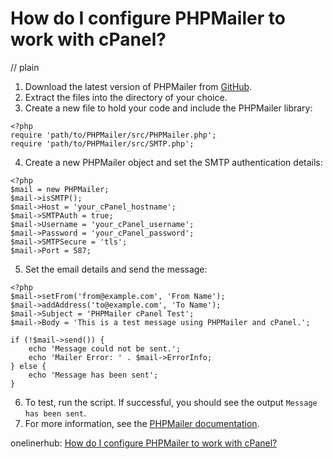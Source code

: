 # How do I configure PHPMailer to work with cPanel?
// plain

1. Download the latest version of PHPMailer from [GitHub](https://github.com/PHPMailer/PHPMailer).
2. Extract the files into the directory of your choice.
3. Create a new file to hold your code and include the PHPMailer library:
```
<?php
require 'path/to/PHPMailer/src/PHPMailer.php';
require 'path/to/PHPMailer/src/SMTP.php';
```
4. Create a new PHPMailer object and set the SMTP authentication details:
```
<?php
$mail = new PHPMailer;
$mail->isSMTP();
$mail->Host = 'your_cPanel_hostname';
$mail->SMTPAuth = true;
$mail->Username = 'your_cPanel_username';
$mail->Password = 'your_cPanel_password';
$mail->SMTPSecure = 'tls';
$mail->Port = 587;
```
5. Set the email details and send the message:
```
<?php
$mail->setFrom('from@example.com', 'From Name');
$mail->addAddress('to@example.com', 'To Name');
$mail->Subject = 'PHPMailer cPanel Test';
$mail->Body = 'This is a test message using PHPMailer and cPanel.';

if (!$mail->send()) {
    echo 'Message could not be sent.';
    echo 'Mailer Error: ' . $mail->ErrorInfo;
} else {
    echo 'Message has been sent';
}
```

6. To test, run the script. If successful, you should see the output `Message has been sent`.
7. For more information, see the [PHPMailer documentation](https://github.com/PHPMailer/PHPMailer/blob/master/docs/README.md).

onelinerhub: [How do I configure PHPMailer to work with cPanel?](https://onelinerhub.com/phpmailer/how-do-i-configure-phpmailer-to-work-with-cpanel)